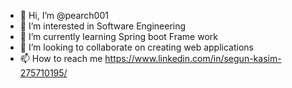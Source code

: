 - 👋 Hi, I’m @pearch001
- 👀 I’m interested in Software Engineering
- 🌱 I’m currently learning Spring boot Frame work
- 💞️ I’m looking to collaborate on creating web applications
- 📫 How to reach me https://www.linkedin.com/in/segun-kasim-275710195/

<!---
pearch001/pearch001 is a ✨ special ✨ repository because its `README.md` (this file) appears on your GitHub profile.
You can click the Preview link to take a look at your changes.
--->
